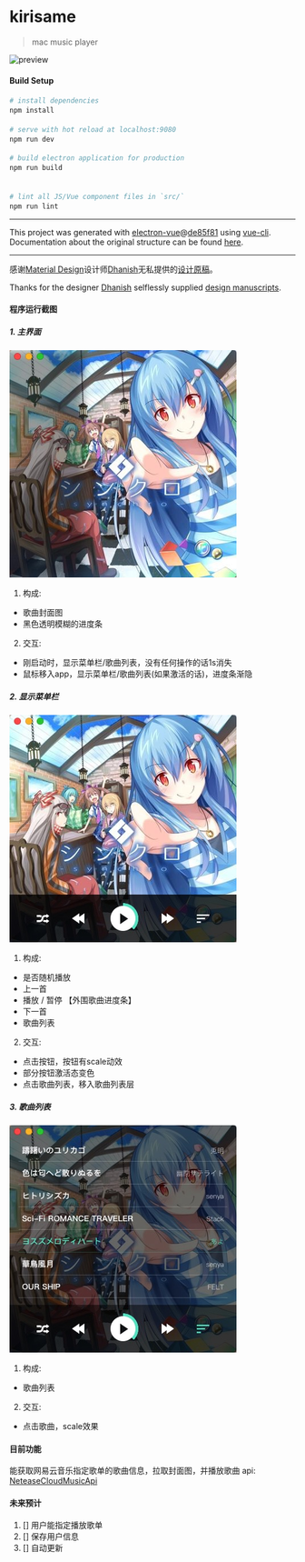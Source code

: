 # kirisame

> mac music player

![preview](https://github.com/zjhch123/KiPlayer/blob/master/preview/preview.gif)

#### Build Setup

``` bash
# install dependencies
npm install

# serve with hot reload at localhost:9080
npm run dev

# build electron application for production
npm run build


# lint all JS/Vue component files in `src/`
npm run lint

```

---

This project was generated with [electron-vue](https://github.com/SimulatedGREG/electron-vue)@[de85f81](https://github.com/SimulatedGREG/electron-vue/tree/de85f81890c01500113738bfe57bef136f9fbf52) using [vue-cli](https://github.com/vuejs/vue-cli). Documentation about the original structure can be found [here](https://simulatedgreg.gitbooks.io/electron-vue/content/index.html).

---
感谢[Material Design](https://www.uplabs.com/material)设计师[Dhanish](https://www.uplabs.com/dhanishgajjar)无私提供的[设计原稿](https://www.uplabs.com/posts/music-player-mockup)。

Thanks for the designer [Dhanish](https://www.uplabs.com/dhanishgajjar) selflessly supplied [design manuscripts](https://www.uplabs.com/posts/music-player-mockup).

#### 程序运行截图
##### 1. 主界面
![主界面](https://raw.githubusercontent.com/zjhch123/KiPlayer/master/preview/main.jpg)
1. 构成:
 * 歌曲封面图
 * 黑色透明模糊的进度条
2. 交互:
 * 刚启动时，显示菜单栏/歌曲列表，没有任何操作的话1s消失
 * 鼠标移入app，显示菜单栏/歌曲列表(如果激活的话)，进度条渐隐
##### 2. 显示菜单栏
![菜单栏](https://github.com/zjhch123/KiPlayer/blob/master/preview/hover.jpg)
1. 构成:
 * 是否随机播放
 * 上一首
 * 播放 / 暂停 【外围歌曲进度条】
 * 下一首
 * 歌曲列表
2. 交互:
 * 点击按钮，按钮有scale动效
 * 部分按钮激活态变色
 * 点击歌曲列表，移入歌曲列表层

##### 3. 歌曲列表
![列表](https://github.com/zjhch123/KiPlayer/blob/master/preview/showList.jpg)
1. 构成:
 * 歌曲列表 
2. 交互:
 * 点击歌曲，scale效果
 
#### 目前功能
能获取网易云音乐指定歌单的歌曲信息，拉取封面图，并播放歌曲 api: [NeteaseCloudMusicApi](https://github.com/Binaryify/NeteaseCloudMusicApi)

#### 未来预计
1. [] 用户能指定播放歌单
2. [] 保存用户信息
3. [] 自动更新

